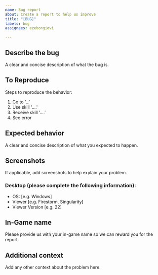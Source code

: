 ```yaml
---
name: Bug report
about: Create a report to help us improve
title: "[BUG]"
labels: bug
assignees: ezebongiovi

---
```


## Describe the bug
A clear and concise description of what the bug is.

## To Reproduce
Steps to reproduce the behavior:
1. Go to '...'
2. Use skill '....'
3. Receive skill '....'
4. See error

## Expected behavior
A clear and concise description of what you expected to happen.

## Screenshots
If applicable, add screenshots to help explain your problem.

### Desktop (please complete the following information):
 - OS: [e.g. Windows]
 - Viewer [e.g. Firestorm, Singularity]
 - Viewer Version [e.g. 22]

## In-Game name
Please provide us with your in-game name so we can reward you for the report.

## Additional context
Add any other context about the problem here.
